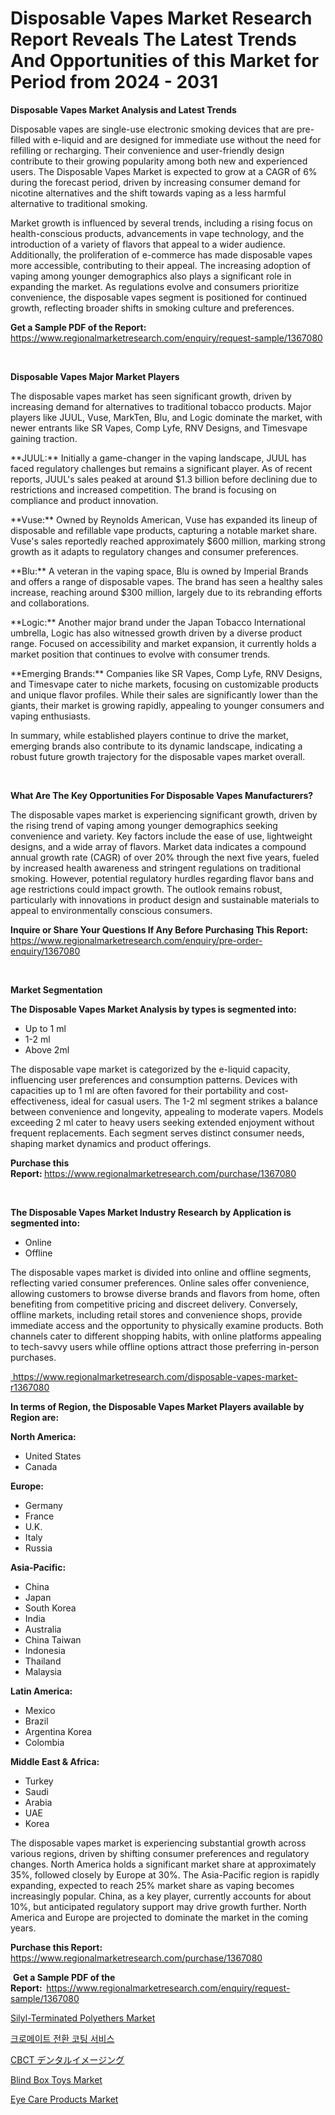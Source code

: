 <p><h1>Disposable Vapes Market Research Report Reveals The Latest Trends And Opportunities of this Market for Period from 2024 - 2031</h1></p><p><strong>Disposable Vapes Market Analysis and Latest Trends</strong></p>
<p><p>Disposable vapes are single-use electronic smoking devices that are pre-filled with e-liquid and are designed for immediate use without the need for refilling or recharging. Their convenience and user-friendly design contribute to their growing popularity among both new and experienced users. The Disposable Vapes Market is expected to grow at a CAGR of 6% during the forecast period, driven by increasing consumer demand for nicotine alternatives and the shift towards vaping as a less harmful alternative to traditional smoking.</p><p>Market growth is influenced by several trends, including a rising focus on health-conscious products, advancements in vape technology, and the introduction of a variety of flavors that appeal to a wider audience. Additionally, the proliferation of e-commerce has made disposable vapes more accessible, contributing to their appeal. The increasing adoption of vaping among younger demographics also plays a significant role in expanding the market. As regulations evolve and consumers prioritize convenience, the disposable vapes segment is positioned for continued growth, reflecting broader shifts in smoking culture and preferences.</p></p>
<p><strong>Get a Sample PDF of the Report:&nbsp;</strong> <a href="https://www.regionalmarketresearch.com/enquiry/request-sample/1367080">https://www.regionalmarketresearch.com/enquiry/request-sample/1367080</a></p>
<p>&nbsp;</p>
<p><strong>Disposable Vapes Major Market Players</strong></p>
<p><p>The disposable vapes market has seen significant growth, driven by increasing demand for alternatives to traditional tobacco products. Major players like JUUL, Vuse, MarkTen, Blu, and Logic dominate the market, with newer entrants like SR Vapes, Comp Lyfe, RNV Designs, and Timesvape gaining traction.</p><p>**JUUL:** Initially a game-changer in the vaping landscape, JUUL has faced regulatory challenges but remains a significant player. As of recent reports, JUUL's sales peaked at around $1.3 billion before declining due to restrictions and increased competition. The brand is focusing on compliance and product innovation.</p><p>**Vuse:** Owned by Reynolds American, Vuse has expanded its lineup of disposable and refillable vape products, capturing a notable market share. Vuse's sales reportedly reached approximately $600 million, marking strong growth as it adapts to regulatory changes and consumer preferences.</p><p>**Blu:** A veteran in the vaping space, Blu is owned by Imperial Brands and offers a range of disposable vapes. The brand has seen a healthy sales increase, reaching around $300 million, largely due to its rebranding efforts and collaborations.</p><p>**Logic:** Another major brand under the Japan Tobacco International umbrella, Logic has also witnessed growth driven by a diverse product range. Focused on accessibility and market expansion, it currently holds a market position that continues to evolve with consumer trends.</p><p>**Emerging Brands:** Companies like SR Vapes, Comp Lyfe, RNV Designs, and Timesvape cater to niche markets, focusing on customizable products and unique flavor profiles. While their sales are significantly lower than the giants, their market is growing rapidly, appealing to younger consumers and vaping enthusiasts.</p><p>In summary, while established players continue to drive the market, emerging brands also contribute to its dynamic landscape, indicating a robust future growth trajectory for the disposable vapes market overall.</p></p>
<p>&nbsp;</p>
<p><strong>What Are The Key Opportunities For Disposable Vapes Manufacturers?</strong></p>
<p><p>The disposable vapes market is experiencing significant growth, driven by the rising trend of vaping among younger demographics seeking convenience and variety. Key factors include the ease of use, lightweight designs, and a wide array of flavors. Market data indicates a compound annual growth rate (CAGR) of over 20% through the next five years, fueled by increased health awareness and stringent regulations on traditional smoking. However, potential regulatory hurdles regarding flavor bans and age restrictions could impact growth. The outlook remains robust, particularly with innovations in product design and sustainable materials to appeal to environmentally conscious consumers.</p></p>
<p><strong>Inquire or Share Your Questions If Any Before Purchasing This Report:</strong> <a href="https://www.regionalmarketresearch.com/enquiry/pre-order-enquiry/1367080">https://www.regionalmarketresearch.com/enquiry/pre-order-enquiry/1367080</a></p>
<p>&nbsp;</p>
<p><strong>Market Segmentation</strong></p>
<p><strong>The Disposable Vapes Market Analysis by types is segmented into:</strong></p>
<p><ul><li>Up to 1 ml</li><li>1-2 ml</li><li>Above 2ml</li></ul></p>
<p><p>The disposable vape market is categorized by the e-liquid capacity, influencing user preferences and consumption patterns. Devices with capacities up to 1 ml are often favored for their portability and cost-effectiveness, ideal for casual users. The 1-2 ml segment strikes a balance between convenience and longevity, appealing to moderate vapers. Models exceeding 2 ml cater to heavy users seeking extended enjoyment without frequent replacements. Each segment serves distinct consumer needs, shaping market dynamics and product offerings.</p></p>
<p><strong>Purchase this Report:&nbsp;</strong><a href="https://www.regionalmarketresearch.com/purchase/1367080">https://www.regionalmarketresearch.com/purchase/1367080</a></p>
<p>&nbsp;</p>
<p><strong>The Disposable Vapes Market Industry Research by Application is segmented into:</strong></p>
<p><ul><li>Online</li><li>Offline</li></ul></p>
<p><p>The disposable vapes market is divided into online and offline segments, reflecting varied consumer preferences. Online sales offer convenience, allowing customers to browse diverse brands and flavors from home, often benefiting from competitive pricing and discreet delivery. Conversely, offline markets, including retail stores and convenience shops, provide immediate access and the opportunity to physically examine products. Both channels cater to different shopping habits, with online platforms appealing to tech-savvy users while offline options attract those preferring in-person purchases.</p></p>
<p><a href="https://www.regionalmarketresearch.com/disposable-vapes-market-r1367080">&nbsp;https://www.regionalmarketresearch.com/disposable-vapes-market-r1367080</a></p>
<p><strong>In terms of Region, the Disposable Vapes Market Players available by Region are:</strong></p>
<p>
    <p> <strong> North America: </strong>
        <ul>
            <li>United States</li>
            <li>Canada</li>
        </ul>
        </p> 
    <p> <strong> Europe: </strong>
        <ul>
            <li>Germany</li>
            <li>France</li>
            <li>U.K.</li>
            <li>Italy</li>
            <li>Russia</li>
        </ul>
        </p> 
    <p> <strong> Asia-Pacific: </strong>
        <ul>
            <li>China</li>
            <li>Japan</li>
            <li>South Korea</li>
            <li>India</li>
            <li>Australia</li>
            <li>China Taiwan</li>
            <li>Indonesia</li>
            <li>Thailand</li>
            <li>Malaysia</li>
        </ul>
        </p> 
    <p> <strong> Latin America: </strong>
        <ul>
            <li>Mexico</li>
            <li>Brazil</li>
            <li>Argentina Korea</li>
            <li>Colombia</li>
        </ul>
        </p> 
    <p> <strong> Middle East & Africa: </strong>
        <ul>
            <li>Turkey</li>
            <li>Saudi</li>
            <li>Arabia</li>
            <li>UAE</li>
            <li>Korea</li>
        </ul>
    </p>
    </p>
<p><p>The disposable vapes market is experiencing substantial growth across various regions, driven by shifting consumer preferences and regulatory changes. North America holds a significant market share at approximately 35%, followed closely by Europe at 30%. The Asia-Pacific region is rapidly expanding, expected to reach 25% market share as vaping becomes increasingly popular. China, as a key player, currently accounts for about 10%, but anticipated regulatory support may drive growth further. North America and Europe are projected to dominate the market in the coming years.</p></p>
<p><strong>Purchase this Report: </strong><a href="https://www.regionalmarketresearch.com/purchase/1367080">https://www.regionalmarketresearch.com/purchase/1367080</a></p>
<p>&nbsp;<strong>Get a Sample PDF of the Report:&nbsp;&nbsp;</strong><a href="https://www.regionalmarketresearch.com/enquiry/request-sample/1367080">https://www.regionalmarketresearch.com/enquiry/request-sample/1367080</a></p>
<p><strong></strong></p>
<p><p><a href="https://issuu.com/reportprime-2/docs/silyl-terminated-polyethers-market-_3cc49b3041189f">Silyl-Terminated Polyethers Market</a></p><p><a href="https://medium.com/@reganwisoky2023/%EA%B8%80%EB%A1%9C%EB%B2%8C-%ED%81%AC%EB%A1%9C%EB%A9%94%EC%9D%B4%ED%8A%B8-%EB%B3%80%ED%99%98-%EC%BD%94%ED%8C%85-%EC%84%9C%EB%B9%84%EC%8A%A4-%EC%8B%9C%EC%9E%A5-%EC%A0%9C%ED%92%88-%EC%9C%A0%ED%98%95-%ED%81%AC%EB%A1%9C%EB%A9%94%EC%9D%B4%ED%8A%B8-%EC%9D%B4%ED%81%AC%EB%A1%9C%EB%A9%94%EC%9D%B4%ED%8A%B8-%EC%B5%9C%EC%A2%85-%EC%82%AC%EC%9A%A9%EC%9E%90-%EB%B0%8F-%EC%A7%80%EC%97%AD%EC%97%90-%EB%8C%80%ED%95%9C-%EC%A7%91%EC%A4%91-%EB%B6%84%EC%84%9D-%EB%B0%8F-%EC%98%88%EC%B8%A1-2024-2031-9325974e92f2?postPublishedType=repub">크로메이트 전환 코팅 서비스</a></p><p><a href="https://medium.com/@damunro467/%E3%82%B0%E3%83%AD%E3%83%BC%E3%83%90%E3%83%ABcbct%E6%AD%AF%E7%A7%91%E3%82%A4%E3%83%A1%E3%83%BC%E3%82%B8%E3%83%B3%E3%82%B0%E7%94%A3%E6%A5%AD-%E7%A8%AE%E9%A1%9E-%E5%BF%9C%E7%94%A8-%E5%B8%82%E5%A0%B4%E3%83%97%E3%83%AC%E3%83%BC%E3%83%A4%E3%83%BC-%E5%9C%B0%E5%9F%9F%E6%88%90%E9%95%B7%E5%88%86%E6%9E%90-%E3%81%8A%E3%82%88%E3%81%B3%E5%B0%86%E6%9D%A5%E3%82%B7%E3%83%8A%E3%83%AA%E3%82%AA-2024-2031-cedb4aff17e4?postPublishedType=repub">CBCT デンタルイメージング</a></p><p><a href="https://github.com/LacThu1/Market-Research-Report-List-1/blob/main/blind-box-toys-market.md">Blind Box Toys Market</a></p><p><a href="https://www.linkedin.com/pulse/how-regional-global-trends-shaping-eye-care-products-market-9amoc?trackingId=BqR4IMUWRSKXveQfEGqh%2BA%3D%3D">Eye Care Products Market</a></p></p>